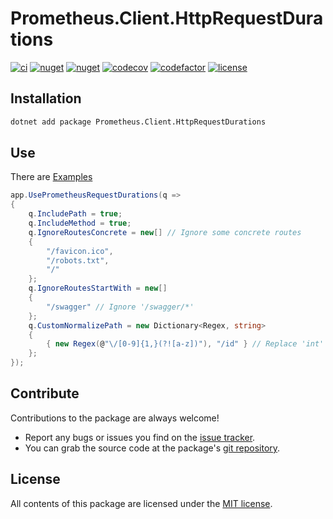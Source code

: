 # Prometheus.Client.HttpRequestDurations

[![ci](https://img.shields.io/github/actions/workflow/status/prom-client-net/prom-client-httprequestdurations/ci.yml?branch=main&label=ci&logo=github&style=flat-square)](https://github.com/prom-client-net/prom-client-httprequestdurations/actions/workflows/ci.yml)
[![nuget](https://img.shields.io/nuget/v/Prometheus.Client.HttpRequestDurations?logo=nuget&style=flat-square)](https://www.nuget.org/packages/Prometheus.Client.HttpRequestDurations)
[![nuget](https://img.shields.io/nuget/dt/Prometheus.Client.HttpRequestDurations?logo=nuget&style=flat-square)](https://www.nuget.org/packages/Prometheus.Client.HttpRequestDurations)
[![codecov](https://img.shields.io/codecov/c/github/prom-client-net/prom-client-httprequestdurations?logo=codecov&style=flat-square&token=B62O4GI1PS)](https://app.codecov.io/gh/prom-client-net/prom-client-httprequestdurations)
[![codefactor](https://img.shields.io/codefactor/grade/github/prom-client-net/prom-client-httprequestdurations?logo=codefactor&style=flat-square)](https://www.codefactor.io/repository/github/prom-client-net/prom-client-httprequestdurations)
[![license](https://img.shields.io/github/license/prom-client-net/prom-client-httprequestdurations?style=flat-square)](https://github.com/prom-client-net/prom-client-httprequestdurations/blob/main/LICENSE)

## Installation

```sh
dotnet add package Prometheus.Client.HttpRequestDurations
```

## Use

There are [Examples](https://github.com/prom-client-net/prom-examples)

```c#
app.UsePrometheusRequestDurations(q =>
{
    q.IncludePath = true;
    q.IncludeMethod = true;
    q.IgnoreRoutesConcrete = new[] // Ignore some concrete routes
    {
        "/favicon.ico",
        "/robots.txt",
        "/"
    };
    q.IgnoreRoutesStartWith = new[]
    {
        "/swagger" // Ignore '/swagger/*'
    };
    q.CustomNormalizePath = new Dictionary<Regex, string>
    {
        { new Regex(@"\/[0-9]{1,}(?![a-z])"), "/id" } // Replace 'int' in Route
    };
});
```

## Contribute

Contributions to the package are always welcome!

* Report any bugs or issues you find on the [issue tracker](https://github.com/prom-client-net/prom-client-httprequestdurations/issues).
* You can grab the source code at the package's [git repository](https://github.com/prom-client-net/prom-client-httprequestdurations).

## License

All contents of this package are licensed under the [MIT license](https://opensource.org/licenses/MIT).

